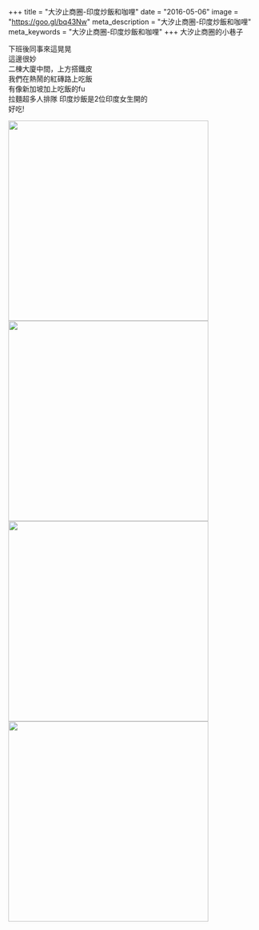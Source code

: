 +++
title = "大汐止商圈-印度炒飯和咖哩"
date = "2016-05-06"
image = "https://goo.gl/bq43Nw"
meta_description = "大汐止商圈-印度炒飯和咖哩"
meta_keywords = "大汐止商圈-印度炒飯和咖哩"
+++
大汐止商圈的小巷子

下班後同事來這晃晃  
這邊很妙  
二棟大廈中間，上方搭鐵皮  
我們在熱鬧的紅磚路上吃飯  
有像新加坡加上吃飯的fu  
拉麵超多人排隊
印度炒飯是2位印度女生開的   
好吃!

<img src="https://goo.gl/Eamdsh" width="400">
<img src="https://goo.gl/vvB2oY" width="400">
<img src="https://goo.gl/1Lsl0A" width="400">
<img src="https://goo.gl/GuKdAz" width="400">
